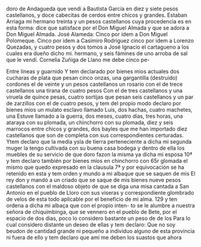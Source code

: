 doro de Andagueda que vendi a Bautista García en diez y siete pesos castellanos, y doce cabecitas de cerdos entre chicos y grandes.
Estaban Arriaga mi hermano treinta y un pesos castellanos cuya procedencia es en esta forma: dice que satisface por el Don Miguel Almada y que se adora a Don Miguel Almada.
José Alameda: Cinco por idem a Don Miguel Polomeque. Cinco por idem a Casimiro Rodriguez cinco por idem a Lorenzo Quezadas, y cuatro pesos y dos tomos a José Ignacio el cartagueno a los cuales era dueño dicho mi.
hermano,
y seis fámines de uno arroba de sal que le vendí.
Cornelia Zuñiga de Llano me debe cinco pe-

Entre líneas y guarnido
Y tem declarado por bienes mios actuales dos cucharas de
plata que pesan cinco onzas, una gargantilla (destruido)
cordones el de veinte y un pesos castellanos un rosario
con el de trece castellanos una tirana de cuatro pesos
Con el de tres castellanos y una viruela de quince pesas, cuatro sortijas que pesan seis castellanos y un par de zarzillos con el de cuatro pesos, y tem del propio modo declaro por bienes mios un mulato esclavo llamado Luis, dos hachas, cuatro machetes, una
Estuve llamado a la guerra, dos meses, cuatro días, tres horas, una ataraya con su plomada, un chinchorro con su plomada, diez y seis marrocos entre chicos y grandes, dos bayles que me han importado diez castellanos que son de completa con sus correspondientes certuradas.
Ytem declaro que la media ysla de tierra perteneciente a dicha mi segunda muger la tengo cultivada con su buena casa bodega y dentro de ella los muebles de su servicio de que doro fazon la misma ya dicha mi esposa
10ª
y tem declaro también por bienes míos en chinchorro con
65r glomada el mismo que quedo expresado en la clausula 7ª
y por equivocación se ha retenido en esta
y tem orden y mundo a mi albaque que se saquen de mis
El rey don y mandó a un criado que se saque de mis bienes nueve pesos castellanos con el maldoso objeto de que se diga una misa cantada a San Antonio en el pueblo de Lloro con sus viseras y correspondiente glombrado de velos de esta todo aplicable por el beneficio de mi alma.
129
y ten ordena a dicha mi albaça que con el propio inten-
to se le alumbre a nuestra señora de chiquimbinga, que se
vennero en el pueblo de Bete, por el espacio de dos dias,
poco lo considero bastante un peso de de los
Para lo cual considero distante un deseo de ellas
y tem declaro: Que no soy beudon de cantidad grande
ni pequeño a individuo alguno de esta provincia ni fuera
de ello
y tem declaro que ami me deben los suastos que ahora